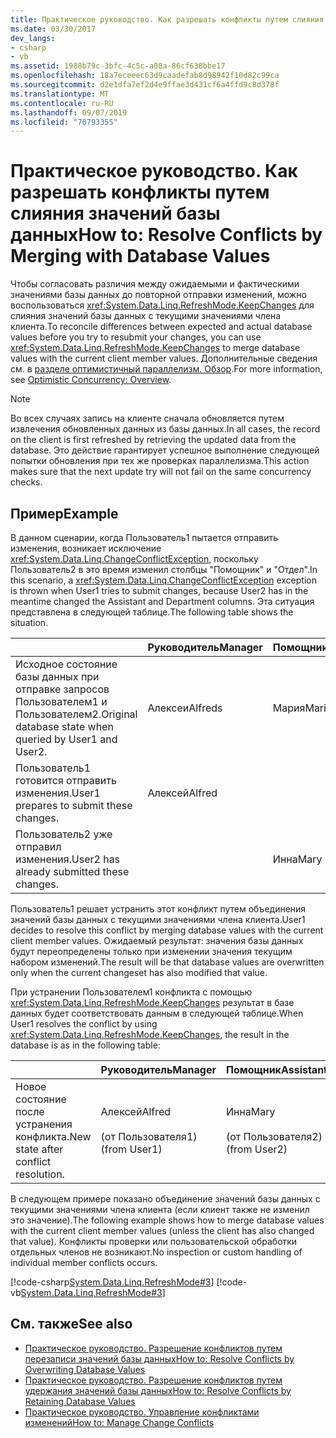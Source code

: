 ```yaml
---
title: Практическое руководство. Как разрешать конфликты путем слияния значений базы данных
ms.date: 03/30/2017
dev_langs:
- csharp
- vb
ms.assetid: 1988b79c-3bfc-4c5c-a08a-86cf638bbe17
ms.openlocfilehash: 18a7eceeec63d9caadefab8d98942f10d82c99ca
ms.sourcegitcommit: d2e1dfa7ef2d4e9ffae3d431cf6a4ffd9c8d378f
ms.translationtype: MT
ms.contentlocale: ru-RU
ms.lasthandoff: 09/07/2019
ms.locfileid: "70793355"
---
```

# <a name="how-to-resolve-conflicts-by-merging-with-database-values"></a><span data-ttu-id="fcbfc-102">Практическое руководство. Как разрешать конфликты путем слияния значений базы данных</span><span class="sxs-lookup"><span data-stu-id="fcbfc-102">How to: Resolve Conflicts by Merging with Database Values</span></span>
<span data-ttu-id="fcbfc-103">Чтобы согласовать различия между ожидаемыми и фактическими значениями базы данных до повторной отправки изменений, можно воспользоваться <xref:System.Data.Linq.RefreshMode.KeepChanges> для слияния значений базы данных с текущими значениями члена клиента.</span><span class="sxs-lookup"><span data-stu-id="fcbfc-103">To reconcile differences between expected and actual database values before you try to resubmit your changes, you can use <xref:System.Data.Linq.RefreshMode.KeepChanges> to merge database values with the current client member values.</span></span> <span data-ttu-id="fcbfc-104">Дополнительные сведения см. в [разделе оптимистичный параллелизм. Обзор](optimistic-concurrency-overview.md).</span><span class="sxs-lookup"><span data-stu-id="fcbfc-104">For more information, see [Optimistic Concurrency: Overview](optimistic-concurrency-overview.md).</span></span>  
  
> [!NOTE]
> <span data-ttu-id="fcbfc-105">Во всех случаях запись на клиенте сначала обновляется путем извлечения обновленных данных из базы данных.</span><span class="sxs-lookup"><span data-stu-id="fcbfc-105">In all cases, the record on the client is first refreshed by retrieving the updated data from the database.</span></span> <span data-ttu-id="fcbfc-106">Это действие гарантирует успешное выполнение следующей попытки обновления при тех же проверках параллелизма.</span><span class="sxs-lookup"><span data-stu-id="fcbfc-106">This action makes sure that the next update try will not fail on the same concurrency checks.</span></span>  
  
## <a name="example"></a><span data-ttu-id="fcbfc-107">Пример</span><span class="sxs-lookup"><span data-stu-id="fcbfc-107">Example</span></span>  
 <span data-ttu-id="fcbfc-108">В данном сценарии, когда Пользователь1 пытается отправить изменения, возникает исключение <xref:System.Data.Linq.ChangeConflictException>, поскольку Пользователь2 в это время изменил столбцы "Помощник" и "Отдел".</span><span class="sxs-lookup"><span data-stu-id="fcbfc-108">In this scenario, a <xref:System.Data.Linq.ChangeConflictException> exception is thrown when User1 tries to submit changes, because User2 has in the meantime changed the Assistant and Department columns.</span></span> <span data-ttu-id="fcbfc-109">Эта ситуация представлена в следующей таблице.</span><span class="sxs-lookup"><span data-stu-id="fcbfc-109">The following table shows the situation.</span></span>  
  
||<span data-ttu-id="fcbfc-110">Руководитель</span><span class="sxs-lookup"><span data-stu-id="fcbfc-110">Manager</span></span>|<span data-ttu-id="fcbfc-111">Помощник</span><span class="sxs-lookup"><span data-stu-id="fcbfc-111">Assistant</span></span>|<span data-ttu-id="fcbfc-112">Отдел</span><span class="sxs-lookup"><span data-stu-id="fcbfc-112">Department</span></span>|  
|------|-------------|---------------|----------------|  
|<span data-ttu-id="fcbfc-113">Исходное состояние базы данных при отправке запросов Пользователем1 и Пользователем2.</span><span class="sxs-lookup"><span data-stu-id="fcbfc-113">Original database state when queried by User1 and User2.</span></span>|<span data-ttu-id="fcbfc-114">Алексеи</span><span class="sxs-lookup"><span data-stu-id="fcbfc-114">Alfreds</span></span>|<span data-ttu-id="fcbfc-115">Мария</span><span class="sxs-lookup"><span data-stu-id="fcbfc-115">Maria</span></span>|<span data-ttu-id="fcbfc-116">Продажи</span><span class="sxs-lookup"><span data-stu-id="fcbfc-116">Sales</span></span>|  
|<span data-ttu-id="fcbfc-117">Пользователь1 готовится отправить изменения.</span><span class="sxs-lookup"><span data-stu-id="fcbfc-117">User1 prepares to submit these changes.</span></span>|<span data-ttu-id="fcbfc-118">Алексей</span><span class="sxs-lookup"><span data-stu-id="fcbfc-118">Alfred</span></span>||<span data-ttu-id="fcbfc-119">Маркетинговый отдел</span><span class="sxs-lookup"><span data-stu-id="fcbfc-119">Marketing</span></span>|  
|<span data-ttu-id="fcbfc-120">Пользователь2 уже отправил изменения.</span><span class="sxs-lookup"><span data-stu-id="fcbfc-120">User2 has already submitted these changes.</span></span>||<span data-ttu-id="fcbfc-121">Инна</span><span class="sxs-lookup"><span data-stu-id="fcbfc-121">Mary</span></span>|<span data-ttu-id="fcbfc-122">Служба</span><span class="sxs-lookup"><span data-stu-id="fcbfc-122">Service</span></span>|  
  
 <span data-ttu-id="fcbfc-123">Пользователь1 решает устранить этот конфликт путем объединения значений базы данных с текущими значениями члена клиента.</span><span class="sxs-lookup"><span data-stu-id="fcbfc-123">User1 decides to resolve this conflict by merging database values with the current client member values.</span></span> <span data-ttu-id="fcbfc-124">Ожидаемый результат: значения базы данных будут переопределены только при изменении значения текущим набором изменений.</span><span class="sxs-lookup"><span data-stu-id="fcbfc-124">The result will be that database values are overwritten only when the current changeset has also modified that value.</span></span>  
  
 <span data-ttu-id="fcbfc-125">При устранении Пользователем1 конфликта с помощью <xref:System.Data.Linq.RefreshMode.KeepChanges> результат в базе данных будет соответствовать данным в следующей таблице.</span><span class="sxs-lookup"><span data-stu-id="fcbfc-125">When User1 resolves the conflict by using <xref:System.Data.Linq.RefreshMode.KeepChanges>, the result in the database is as in the following table:</span></span>  
  
||<span data-ttu-id="fcbfc-126">Руководитель</span><span class="sxs-lookup"><span data-stu-id="fcbfc-126">Manager</span></span>|<span data-ttu-id="fcbfc-127">Помощник</span><span class="sxs-lookup"><span data-stu-id="fcbfc-127">Assistant</span></span>|<span data-ttu-id="fcbfc-128">Отдел</span><span class="sxs-lookup"><span data-stu-id="fcbfc-128">Department</span></span>|  
|------|-------------|---------------|----------------|  
|<span data-ttu-id="fcbfc-129">Новое состояние после устранения конфликта.</span><span class="sxs-lookup"><span data-stu-id="fcbfc-129">New state after conflict resolution.</span></span>|<span data-ttu-id="fcbfc-130">Алексей</span><span class="sxs-lookup"><span data-stu-id="fcbfc-130">Alfred</span></span><br /><br /> <span data-ttu-id="fcbfc-131">(от Пользователя1)</span><span class="sxs-lookup"><span data-stu-id="fcbfc-131">(from User1)</span></span>|<span data-ttu-id="fcbfc-132">Инна</span><span class="sxs-lookup"><span data-stu-id="fcbfc-132">Mary</span></span><br /><br /> <span data-ttu-id="fcbfc-133">(от Пользователя2)</span><span class="sxs-lookup"><span data-stu-id="fcbfc-133">(from User2)</span></span>|<span data-ttu-id="fcbfc-134">Маркетинговый отдел</span><span class="sxs-lookup"><span data-stu-id="fcbfc-134">Marketing</span></span><br /><br /> <span data-ttu-id="fcbfc-135">(от Пользователя1)</span><span class="sxs-lookup"><span data-stu-id="fcbfc-135">(from User1)</span></span>|  
  
 <span data-ttu-id="fcbfc-136">В следующем примере показано объединение значений базы данных с текущими значениями члена клиента (если клиент также не изменил это значение).</span><span class="sxs-lookup"><span data-stu-id="fcbfc-136">The following example shows how to merge database values with the current client member values (unless the client has also changed that value).</span></span> <span data-ttu-id="fcbfc-137">Конфликты проверки или пользовательской обработки отдельных членов не возникают.</span><span class="sxs-lookup"><span data-stu-id="fcbfc-137">No inspection or custom handling of individual member conflicts occurs.</span></span>  
  
 [!code-csharp[System.Data.Linq.RefreshMode#3](../../../../../../samples/snippets/csharp/VS_Snippets_Data/system.data.linq.refreshmode/cs/program.cs#3)]
 [!code-vb[System.Data.Linq.RefreshMode#3](../../../../../../samples/snippets/visualbasic/VS_Snippets_Data/system.data.linq.refreshmode/vb/module1.vb#3)]  
  
## <a name="see-also"></a><span data-ttu-id="fcbfc-138">См. также</span><span class="sxs-lookup"><span data-stu-id="fcbfc-138">See also</span></span>

- [<span data-ttu-id="fcbfc-139">Практическое руководство. Разрешение конфликтов путем перезаписи значений базы данных</span><span class="sxs-lookup"><span data-stu-id="fcbfc-139">How to: Resolve Conflicts by Overwriting Database Values</span></span>](how-to-resolve-conflicts-by-overwriting-database-values.md)
- [<span data-ttu-id="fcbfc-140">Практическое руководство. Разрешение конфликтов путем удержания значений базы данных</span><span class="sxs-lookup"><span data-stu-id="fcbfc-140">How to: Resolve Conflicts by Retaining Database Values</span></span>](how-to-resolve-conflicts-by-retaining-database-values.md)
- [<span data-ttu-id="fcbfc-141">Практическое руководство. Управление конфликтами изменений</span><span class="sxs-lookup"><span data-stu-id="fcbfc-141">How to: Manage Change Conflicts</span></span>](how-to-manage-change-conflicts.md)
